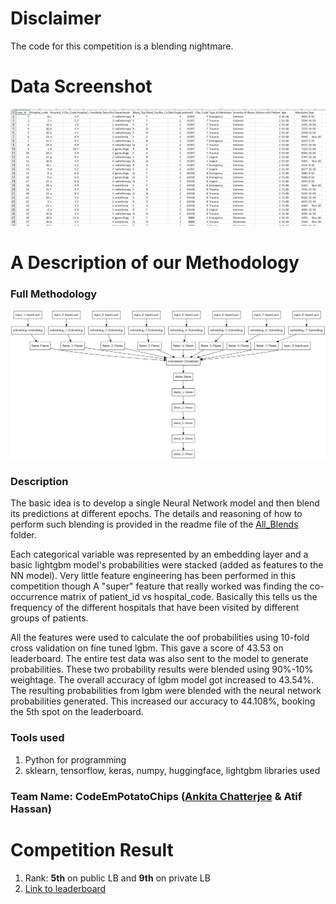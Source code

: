 # Disclaimer
The code for this competition is a blending nightmare.

# Data Screenshot
<img src="Resources/data.png" width="1000"/>


# A Description of our Methodology
### Full Methodology
<img src="Resources/model.png" width="800"/>

### Description
The basic idea is to develop a single Neural Network model and then blend its predictions at different epochs. The details and reasoning of how to perform such blending is provided in the readme file of the [All_Blends](https://github.com/atif-hassan/Competition-code/tree/master/AnalyticsVidhya/JanataHack_Healthcare/Code/All_Blends) folder.

Each categorical variable was represented by an embedding layer and a basic lightgbm model's probabilities were stacked (added as features to the NN model).
Very little feature engineering has been performed in this competition though A "super" feature that really worked was finding the co-occurrence matrix of patient_id vs hospital_code. Basically this tells us the frequency of the different hospitals that have been visited by different groups of patients.

All the features were used to calculate the oof probabilities using 10-fold cross validation on fine tuned lgbm. This gave a score of 43.53 on leaderboard. The entire test data was also sent to the model to generate probabilities. These two probability results were blended using 90%-10% weightage. The overall accuracy of lgbm model got increased to 43.54%. The resulting probabilities from lgbm were blended with the neural network probabilities generated. This increased our accuracy to 44.108%, booking the 5th spot on the leaderboard.


### Tools used
1. Python for programming
2. sklearn, tensorflow, keras, numpy, huggingface, lightgbm libraries used

### Team Name: CodeEmPotatoChips ([Ankita Chatterjee](https://www.linkedin.com/in/ankita-chatterjee-8367051b3) & Atif Hassan)

# Competition Result
1. Rank: **5th** on public LB and **9th** on private LB
2. [Link to leaderboard](https://datahack.analyticsvidhya.com/contest/janatahack-healthcare-analytics-ii/#LeaderBoard)
